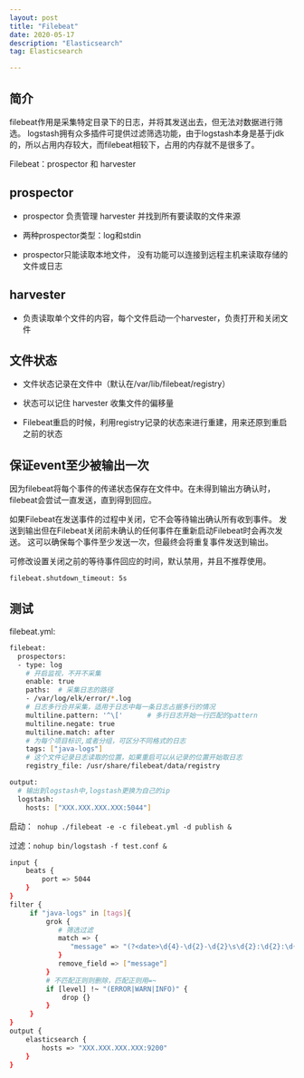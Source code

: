 ```yaml
---
layout: post
title: "Filebeat"
date: 2020-05-17
description: "Elasticsearch"
tag: Elasticsearch

---
```



## 简介

filebeat作用是采集特定目录下的日志，并将其发送出去，但无法对数据进行筛选。
logstash拥有众多插件可提供过滤筛选功能，由于logstash本身是基于jdk的，所以占用内存较大，而filebeat相较下，占用的内存就不是很多了。

Filebeat：prospector 和 harvester

## prospector

- prospector 负责管理 harvester 并找到所有要读取的文件来源

- 两种prospector类型：log和stdin

- prospector只能读取本地文件， 没有功能可以连接到远程主机来读取存储的文件或日志


## harvester

- 负责读取单个文件的内容，每个文件启动一个harvester，负责打开和关闭文件

## 文件状态

- 文件状态记录在文件中（默认在/var/lib/filebeat/registry）

- 状态可以记住 harvester 收集文件的偏移量

- Filebeat重启的时候，利用registry记录的状态来进行重建，用来还原到重启之前的状态


## 保证event至少被输出一次

因为filebeat将每个事件的传递状态保存在文件中。在未得到输出方确认时，filebeat会尝试一直发送，直到得到回应。

如果Filebeat在发送事件的过程中关闭，它不会等待输出确认所有收到事件。
发送到输出但在Filebeat关闭前未确认的任何事件在重新启动Filebeat时会再次发送。
这可以确保每个事件至少发送一次，但最终会将重复事件发送到输出。

可修改设置关闭之前的等待事件回应的时间，默认禁用，并且不推荐使用。
```sh
filebeat.shutdown_timeout: 5s
```

## 测试


filebeat.yml:

```sh
filebeat:
  prospectors:
  - type: log
    # 开启监视，不开不采集
    enable: true
    paths:  # 采集日志的路径
    - /var/log/elk/error/*.log
    # 日志多行合并采集，适用于日志中每一条日志占据多行的情况
    multiline.pattern: '^\['      # 多行日志开始一行匹配的pattern
    multiline.negate: true
    multiline.match: after
    # 为每个项目标识,或者分组，可区分不同格式的日志
    tags: ["java-logs"]
    # 这个文件记录日志读取的位置，如果重启可以从记录的位置开始取日志
    registry_file: /usr/share/filebeat/data/registry

output:
  # 输出到logstash中,logstash更换为自己的ip
  logstash:
    hosts: ["XXX.XXX.XXX.XXX:5044"]
```
启动：` nohup ./filebeat -e -c filebeat.yml -d publish &`



过滤：`nohup bin/logstash -f test.conf &`
```sh
input {
	beats {
		port => 5044
	}
}
filter {
	 if "java-logs" in [tags]{ 
	     grok {
	        # 筛选过滤
	        match => {
	           "message" => "(?<date>\d{4}-\d{2}-\d{2}\s\d{2}:\d{2}:\d{2},\d{3})\]\[(?<level>[A-Z]{4,5})\]\[(?<thread>[A-Za-z0-9/-]{4,40})\]\[(?<class>[A-Za-z0-9/.]{4,40})\]\[(?<msg>.*)"
	        }
	        remove_field => ["message"]
	     }
	     # 不匹配正则则删除，匹配正则用=~
	     if [level] !~ "(ERROR|WARN|INFO)" {
	         drop {}
	     }
     }
}
output {
    elasticsearch {
        hosts => "XXX.XXX.XXX.XXX:9200"
    }
}
```








